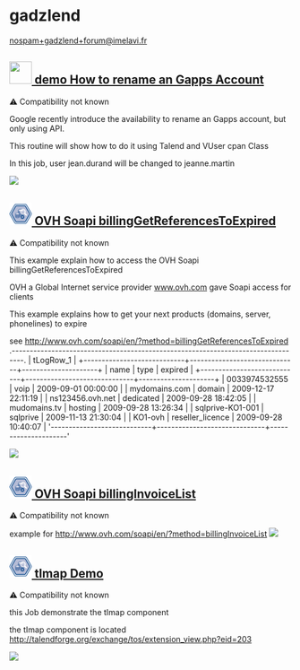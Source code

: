 # gadzlend
  <nospam+gadzlend+forum@imelavi.fr>

## <a href='./components/demo How to rename an Gapps Account /readme.md'><img src='./components/demo How to rename an Gapps Account /logo.jpg' width='40' height='40'> demo How to rename an Gapps Account </a>
 :warning: Compatibility not known

Google recently introduce the availability to rename an Gapps account, but only using API. 

This routine will show how to do it using Talend and VUser cpan Class

In this job, user jean.durand will be changed to jeanne.martin




<img src='./components/demo How to rename an Gapps Account /sample.jpg'>

## <a href='./components/OVH Soapi billingGetReferencesToExpired/readme.md'><img src='./components/OVH Soapi billingGetReferencesToExpired/logo.jpg' width='40' height='40'> OVH Soapi billingGetReferencesToExpired</a>
 :warning: Compatibility not known

This example explain how to access the OVH Soapi billingGetReferencesToExpired 

OVH a Global Internet service provider www.ovh.com gave Soapi access for clients

This example explains how to get your next products (domains, server, phonelines) to expire

see http://www.ovh.com/soapi/en/?method=billingGetReferencesToExpired
.---------------------------------------------------------------------------------.
|                                    tLogRow_1                                    |
+----------------------------+------------------------------+---------------------+
| name                       | type                         | expired             |
+----------------------------+------------------------------+---------------------+
|              0033974532555 | voip                         | 2009-09-01 00:00:00 |
| mydomains.com              | domain                       | 2009-12-17 22:11:19 |
| ns123456.ovh.net           | dedicated                    | 2009-09-28 18:42:05 |
| mudomains.tv               | hosting                      | 2009-09-28 13:26:34 |
| sqlprive-KO1-001           | sqlprive                     | 2009-11-13 21:30:04 |
| KO1-ovh                    | reseller_licence             | 2009-09-28 10:40:07 |
'----------------------------+------------------------------+---------------------'




<img src='./components/OVH Soapi billingGetReferencesToExpired/sample.jpg'>

## <a href='./components/OVH Soapi billingInvoiceList/readme.md'><img src='./components/OVH Soapi billingInvoiceList/logo.jpg' width='40' height='40'> OVH Soapi billingInvoiceList</a>
 :warning: Compatibility not known

example for http://www.ovh.com/soapi/en/?method=billingInvoiceList
<img src='./components/OVH Soapi billingInvoiceList/sample.jpg'>

## <a href='./components/tImap Demo/readme.md'><img src='./components/tImap Demo/logo.jpg' width='40' height='40'> tImap Demo</a>
 :warning: Compatibility not known

this Job demonstrate the tImap component 

the tImap component is located http://talendforge.org/exchange/tos/extension_view.php?eid=203




<img src='./components/tImap Demo/sample.jpg'>
